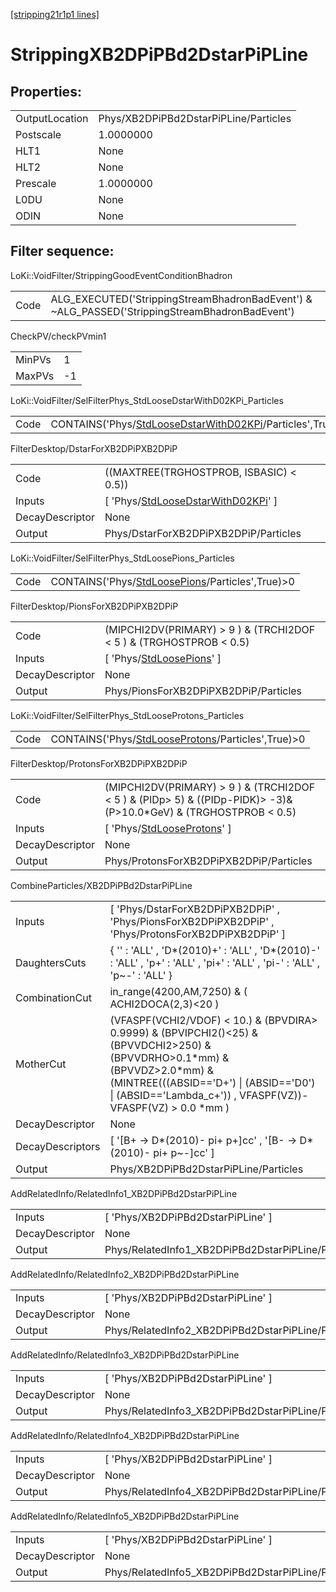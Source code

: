 [[stripping21r1p1 lines]](./stripping21r1p1-index)

# StrippingXB2DPiPBd2DstarPiPLine

## Properties:

|                |                                       |
|----------------|---------------------------------------|
| OutputLocation | Phys/XB2DPiPBd2DstarPiPLine/Particles |
| Postscale      | 1.0000000                             |
| HLT1           | None                                  |
| HLT2           | None                                  |
| Prescale       | 1.0000000                             |
| L0DU           | None                                  |
| ODIN           | None                                  |

## Filter sequence:

LoKi::VoidFilter/StrippingGoodEventConditionBhadron

|      |                                                                                                |
|------|------------------------------------------------------------------------------------------------|
| Code | ALG_EXECUTED('StrippingStreamBhadronBadEvent') & ~ALG_PASSED('StrippingStreamBhadronBadEvent') |

CheckPV/checkPVmin1

|        |     |
|--------|-----|
| MinPVs | 1   |
| MaxPVs | -1  |

LoKi::VoidFilter/SelFilterPhys_StdLooseDstarWithD02KPi_Particles

|      |                                                                                                                         |
|------|-------------------------------------------------------------------------------------------------------------------------|
| Code | CONTAINS('Phys/[StdLooseDstarWithD02KPi](./stripping21r1p1-commonparticles-stdloosedstarwithd02kpi)/Particles',True)\>0 |

FilterDesktop/DstarForXB2DPiPXB2DPiP

|                 |                                                                                                   |
|-----------------|---------------------------------------------------------------------------------------------------|
| Code            | ((MAXTREE(TRGHOSTPROB, ISBASIC) \< 0.5))                                                          |
| Inputs          | [ 'Phys/[StdLooseDstarWithD02KPi](./stripping21r1p1-commonparticles-stdloosedstarwithd02kpi)' ] |
| DecayDescriptor | None                                                                                              |
| Output          | Phys/DstarForXB2DPiPXB2DPiP/Particles                                                             |

LoKi::VoidFilter/SelFilterPhys_StdLoosePions_Particles

|      |                                                                                                     |
|------|-----------------------------------------------------------------------------------------------------|
| Code | CONTAINS('Phys/[StdLoosePions](./stripping21r1p1-commonparticles-stdloosepions)/Particles',True)\>0 |

FilterDesktop/PionsForXB2DPiPXB2DPiP

|                 |                                                                               |
|-----------------|-------------------------------------------------------------------------------|
| Code            | (MIPCHI2DV(PRIMARY) \> 9 ) & (TRCHI2DOF \< 5 ) & (TRGHOSTPROB \< 0.5)         |
| Inputs          | [ 'Phys/[StdLoosePions](./stripping21r1p1-commonparticles-stdloosepions)' ] |
| DecayDescriptor | None                                                                          |
| Output          | Phys/PionsForXB2DPiPXB2DPiP/Particles                                         |

LoKi::VoidFilter/SelFilterPhys_StdLooseProtons_Particles

|      |                                                                                                         |
|------|---------------------------------------------------------------------------------------------------------|
| Code | CONTAINS('Phys/[StdLooseProtons](./stripping21r1p1-commonparticles-stdlooseprotons)/Particles',True)\>0 |

FilterDesktop/ProtonsForXB2DPiPXB2DPiP

|                 |                                                                                                                         |
|-----------------|-------------------------------------------------------------------------------------------------------------------------|
| Code            | (MIPCHI2DV(PRIMARY) \> 9 ) & (TRCHI2DOF \< 5 ) & (PIDp\> 5) & ((PIDp-PIDK)\> -3)& (P\>10.0\*GeV) & (TRGHOSTPROB \< 0.5) |
| Inputs          | [ 'Phys/[StdLooseProtons](./stripping21r1p1-commonparticles-stdlooseprotons)' ]                                       |
| DecayDescriptor | None                                                                                                                    |
| Output          | Phys/ProtonsForXB2DPiPXB2DPiP/Particles                                                                                 |

CombineParticles/XB2DPiPBd2DstarPiPLine

|                  |                                                                                                                                                                                                                                              |
|------------------|----------------------------------------------------------------------------------------------------------------------------------------------------------------------------------------------------------------------------------------------|
| Inputs           | [ 'Phys/DstarForXB2DPiPXB2DPiP' , 'Phys/PionsForXB2DPiPXB2DPiP' , 'Phys/ProtonsForXB2DPiPXB2DPiP' ]                                                                                                                                        |
| DaughtersCuts    | { '' : 'ALL' , 'D\*(2010)+' : 'ALL' , 'D\*(2010)-' : 'ALL' , 'p+' : 'ALL' , 'pi+' : 'ALL' , 'pi-' : 'ALL' , 'p~-' : 'ALL' }                                                                                                                  |
| CombinationCut   | in_range(4200,AM,7250) & ( ACHI2DOCA(2,3)\<20 )                                                                                                                                                                                              |
| MotherCut        | (VFASPF(VCHI2/VDOF) \< 10.) & (BPVDIRA\> 0.9999) & (BPVIPCHI2()\<25) & (BPVVDCHI2\>250) & (BPVVDRHO\>0.1\*mm) & (BPVVDZ\>2.0\*mm) & (MINTREE(((ABSID=='D+') \| (ABSID=='D0') \| (ABSID=='Lambda_c+')) , VFASPF(VZ))-VFASPF(VZ) \> 0.0 \*mm ) |
| DecayDescriptor  | None                                                                                                                                                                                                                                         |
| DecayDescriptors | [ '[B+ -\> D\*(2010)- pi+ p+]cc' , '[B- -\> D\*(2010)- pi+ p~-]cc' ]                                                                                                                                                                   |
| Output           | Phys/XB2DPiPBd2DstarPiPLine/Particles                                                                                                                                                                                                        |

AddRelatedInfo/RelatedInfo1_XB2DPiPBd2DstarPiPLine

|                 |                                                    |
|-----------------|----------------------------------------------------|
| Inputs          | [ 'Phys/XB2DPiPBd2DstarPiPLine' ]                |
| DecayDescriptor | None                                               |
| Output          | Phys/RelatedInfo1_XB2DPiPBd2DstarPiPLine/Particles |

AddRelatedInfo/RelatedInfo2_XB2DPiPBd2DstarPiPLine

|                 |                                                    |
|-----------------|----------------------------------------------------|
| Inputs          | [ 'Phys/XB2DPiPBd2DstarPiPLine' ]                |
| DecayDescriptor | None                                               |
| Output          | Phys/RelatedInfo2_XB2DPiPBd2DstarPiPLine/Particles |

AddRelatedInfo/RelatedInfo3_XB2DPiPBd2DstarPiPLine

|                 |                                                    |
|-----------------|----------------------------------------------------|
| Inputs          | [ 'Phys/XB2DPiPBd2DstarPiPLine' ]                |
| DecayDescriptor | None                                               |
| Output          | Phys/RelatedInfo3_XB2DPiPBd2DstarPiPLine/Particles |

AddRelatedInfo/RelatedInfo4_XB2DPiPBd2DstarPiPLine

|                 |                                                    |
|-----------------|----------------------------------------------------|
| Inputs          | [ 'Phys/XB2DPiPBd2DstarPiPLine' ]                |
| DecayDescriptor | None                                               |
| Output          | Phys/RelatedInfo4_XB2DPiPBd2DstarPiPLine/Particles |

AddRelatedInfo/RelatedInfo5_XB2DPiPBd2DstarPiPLine

|                 |                                                    |
|-----------------|----------------------------------------------------|
| Inputs          | [ 'Phys/XB2DPiPBd2DstarPiPLine' ]                |
| DecayDescriptor | None                                               |
| Output          | Phys/RelatedInfo5_XB2DPiPBd2DstarPiPLine/Particles |
